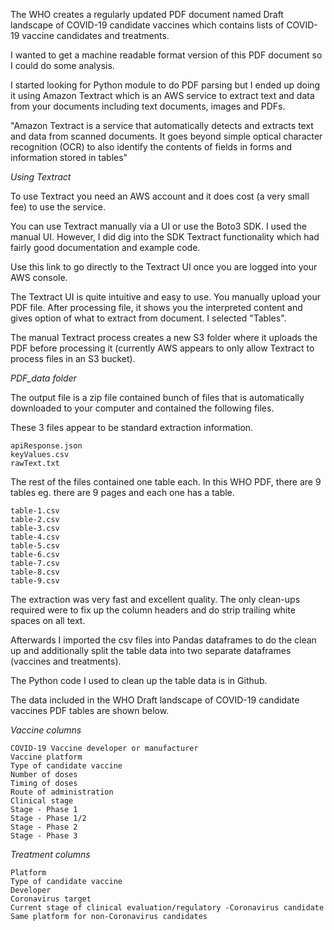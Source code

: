 The WHO creates a regularly updated PDF document named Draft landscape of COVID-19 candidate vaccines which contains lists of COVID-19 vaccine candidates and treatments.

I wanted to get a machine readable format version of this PDF document so I could do some analysis.

I started looking for Python module to do PDF parsing but I ended up doing it using Amazon Textract which is an AWS service to extract text and data from your documents including text documents, images and PDFs.

"Amazon Textract is a service that automatically detects and extracts text and data from scanned documents. It goes beyond simple optical character recognition (OCR) to also identify the contents of fields in forms and information stored in tables"

*Using Textract*

To use Textract you need an AWS account and it does cost (a very small fee) to use the service.

You can use Textract manually via a UI or use the Boto3 SDK. I used the manual UI. However, I did dig into the SDK Textract functionality which had fairly good documentation and example code.

Use this link to go directly to the Textract UI once you are logged into your AWS console.

The Textract UI is quite intuitive and easy to use. You manually upload your PDF file. After processing file, it shows you the interpreted content and gives option of what to extract from document. I selected "Tables".

The manual Textract process creates a new S3 folder where it uploads the PDF before processing it (currently AWS appears to only allow Textract to process files in an S3 bucket).

*PDF_data folder*

The output file is a zip file contained bunch of files that is automatically downloaded to your computer and contained the following files.

These 3 files appear to be standard extraction information.

    apiResponse.json
    keyValues.csv
    rawText.txt

The rest of the files contained one table each. In this WHO PDF, there are 9 tables eg. there are 9 pages and each one has a table.

    table-1.csv
    table-2.csv
    table-3.csv
    table-4.csv
    table-5.csv
    table-6.csv
    table-7.csv
    table-8.csv
    table-9.csv

The extraction was very fast and excellent quality. The only clean-ups required were to fix up the column headers and do strip trailing white spaces on all text.

Afterwards I imported the csv files into Pandas dataframes to do the clean up and additionally split the table data into two separate dataframes (vaccines and treatments).

The Python code I used to clean up the table data is in Github.


The data included in the WHO Draft landscape of COVID-19 candidate vaccines PDF tables are shown below.

*Vaccine columns*

    COVID-19 Vaccine developer or manufacturer
    Vaccine platform
    Type of candidate vaccine
    Number of doses
    Timing of doses
    Route of administration
    Clinical stage
    Stage - Phase 1
    Stage - Phase 1/2
    Stage - Phase 2
    Stage - Phase 3

*Treatment columns*

    Platform
    Type of candidate vaccine
    Developer
    Coronavirus target
    Current stage of clinical evaluation/regulatory -Coronavirus candidate
    Same platform for non-Coronavirus candidates